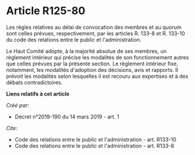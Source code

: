# Article R125-80

Les règles relatives au délai de convocation des membres et au quorum sont celles prévues, respectivement, par les articles
R. 133-8 et R. 133-10 du code des relations entre le public et l'administration.

Le Haut Comité adopte, à la majorité absolue de ses membres, un règlement intérieur qui précise les modalités de son
fonctionnement autres que celles prévues par la présente section. Le règlement intérieur fixe, notamment, les modalités
d'adoption des décisions, avis et rapports. Il prévoit les modalités selon lesquelles il est recouru aux expertises et à des
débats contradictoires.

**Liens relatifs à cet article**

_Créé par_:

  - Décret n°2019-190 du 14 mars 2019 - art. 1

_Cite_:

  - Code des relations entre le public et l'administration - art. R133-10
  - Code des relations entre le public et l'administration - art. R133-8
